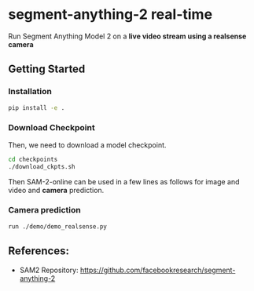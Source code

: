 # segment-anything-2 real-time
Run Segment Anything Model 2 on a **live video stream using a realsense camera**


## Getting Started

### Installation

```bash
pip install -e .
```
### Download Checkpoint

Then, we need to download a model checkpoint.

```bash
cd checkpoints
./download_ckpts.sh
```

Then SAM-2-online can be used in a few lines as follows for image and video and **camera** prediction.

### Camera prediction

```bash
run ./demo/demo_realsense.py
```

## References:

- SAM2 Repository: https://github.com/facebookresearch/segment-anything-2
